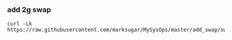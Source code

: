 ### add 2g swap

```
curl -Lk https://raw.githubusercontent.com/marksugar/MySysOps/master/add_swap/swap.sh|bash
```